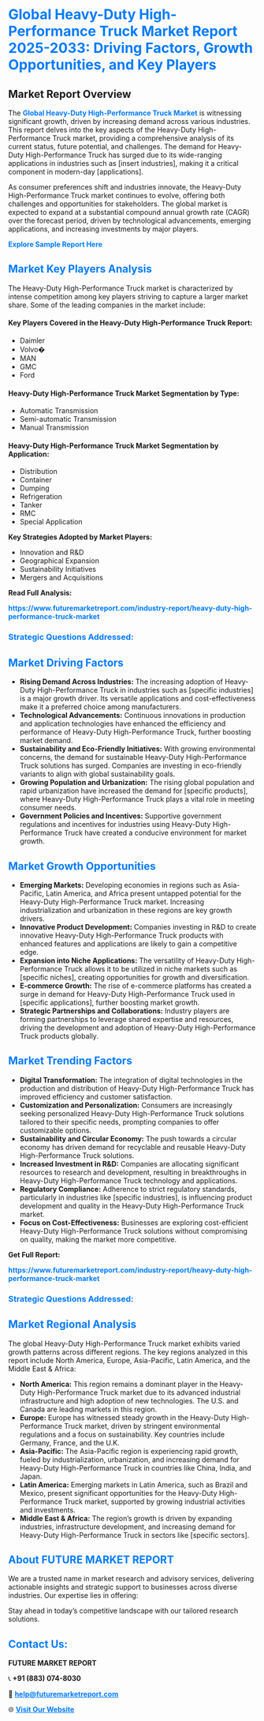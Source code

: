 <h1 style="color: #007BFF;">Global Heavy-Duty High-Performance Truck Market Report 2025-2033: Driving Factors, Growth Opportunities, and Key Players</h1>

<section id="overview">
<h2>Market Report Overview</h2>
<p>The <a href="https://www.futuremarketreport.com/industry-report/heavy-duty-high-performance-truck-market" style="color: #007BFF; text-decoration: none;"><strong>Global Heavy-Duty High-Performance Truck Market</strong></a> is witnessing significant growth, driven by increasing demand across various industries. This report delves into the key aspects of the Heavy-Duty High-Performance Truck market, providing a comprehensive analysis of its current status, future potential, and challenges. The demand for Heavy-Duty High-Performance Truck has surged due to its wide-ranging applications in industries such as [insert industries], making it a critical component in modern-day [applications].</p>
<p>As consumer preferences shift and industries innovate, the Heavy-Duty High-Performance Truck market continues to evolve, offering both challenges and opportunities for stakeholders. The global market is expected to expand at a substantial compound annual growth rate (CAGR) over the forecast period, driven by technological advancements, emerging applications, and increasing investments by major players.</p>
</section>

<section id="overview">
<p><a href="https://www.futuremarketreport.com/request-sample/reportId=89993" style="color: #007BFF; text-decoration: none;"><strong>Explore Sample Report Here</strong></a></p>
</section>

<section id="key-players">
<h2 style="color: #007BFF;">Market Key Players Analysis</h2>
<p>The Heavy-Duty High-Performance Truck market is characterized by intense competition among key players striving to capture a larger market share. Some of the leading companies in the market include:</p>
<h4>Key Players Covered in the Heavy-Duty High-Performance Truck Report:</h4>
<ul><li>Daimler</li><li>Volvo�</li><li>MAN</li><li>GMC</li><li>Ford</li></ul>
<h4>Heavy-Duty High-Performance Truck Market Segmentation by Type:</h4>
<ul><li>Automatic Transmission</li><li>Semi-automatic Transmission</li><li>Manual Transmission</li></ul>

<h4>Heavy-Duty High-Performance Truck Market Segmentation by Application:</h4>
<ul><li>Distribution</li><li>Container</li><li>Dumping</li><li>Refrigeration</li><li>Tanker</li><li>RMC</li><li>Special Application</li></ul>
<p><strong>Key Strategies Adopted by Market Players:</strong></p>
<ul>
<li>Innovation and R&D</li>
<li>Geographical Expansion</li>
<li>Sustainability Initiatives</li>
<li>Mergers and Acquisitions</li>
</ul>
</section>

<section>
<p><strong>Read Full Analysis: </strong></p><a href="https://www.futuremarketreport.com/industry-report/heavy-duty-high-performance-truck-market" style="color: #007BFF; text-decoration: none;"><strong>https://www.futuremarketreport.com/industry-report/heavy-duty-high-performance-truck-market</strong></a>
<h3 style="color: #007BFF;">Strategic Questions Addressed:</h3>
</section>

<section id="driving-factors">
<h2 style="color: #007BFF;">Market Driving Factors</h2>
<ul>
<li><strong>Rising Demand Across Industries:</strong> The increasing adoption of Heavy-Duty High-Performance Truck in industries such as [specific industries] is a major growth driver. Its versatile applications and cost-effectiveness make it a preferred choice among manufacturers.</li>
<li><strong>Technological Advancements:</strong> Continuous innovations in production and application technologies have enhanced the efficiency and performance of Heavy-Duty High-Performance Truck, further boosting market demand.</li>
<li><strong>Sustainability and Eco-Friendly Initiatives:</strong> With growing environmental concerns, the demand for sustainable Heavy-Duty High-Performance Truck solutions has surged. Companies are investing in eco-friendly variants to align with global sustainability goals.</li>
<li><strong>Growing Population and Urbanization:</strong> The rising global population and rapid urbanization have increased the demand for [specific products], where Heavy-Duty High-Performance Truck plays a vital role in meeting consumer needs.</li>
<li><strong>Government Policies and Incentives:</strong> Supportive government regulations and incentives for industries using Heavy-Duty High-Performance Truck have created a conducive environment for market growth.</li>
</ul>
</section>

<section id="growth-opportunities">
<h2 style="color: #007BFF;">Market Growth Opportunities</h2>
<ul>
<li><strong>Emerging Markets:</strong> Developing economies in regions such as Asia-Pacific, Latin America, and Africa present untapped potential for the Heavy-Duty High-Performance Truck market. Increasing industrialization and urbanization in these regions are key growth drivers.</li>
<li><strong>Innovative Product Development:</strong> Companies investing in R&D to create innovative Heavy-Duty High-Performance Truck products with enhanced features and applications are likely to gain a competitive edge.</li>
<li><strong>Expansion into Niche Applications:</strong> The versatility of Heavy-Duty High-Performance Truck allows it to be utilized in niche markets such as [specific niches], creating opportunities for growth and diversification.</li>
<li><strong>E-commerce Growth:</strong> The rise of e-commerce platforms has created a surge in demand for Heavy-Duty High-Performance Truck used in [specific applications], further boosting market growth.</li>
<li><strong>Strategic Partnerships and Collaborations:</strong> Industry players are forming partnerships to leverage shared expertise and resources, driving the development and adoption of Heavy-Duty High-Performance Truck products globally.</li>
</ul>
</section>

<section id="trending-factors">
<h2 style="color: #007BFF;">Market Trending Factors</h2>
<ul>
<li><strong>Digital Transformation:</strong> The integration of digital technologies in the production and distribution of Heavy-Duty High-Performance Truck has improved efficiency and customer satisfaction.</li>
<li><strong>Customization and Personalization:</strong> Consumers are increasingly seeking personalized Heavy-Duty High-Performance Truck solutions tailored to their specific needs, prompting companies to offer customizable options.</li>
<li><strong>Sustainability and Circular Economy:</strong> The push towards a circular economy has driven demand for recyclable and reusable Heavy-Duty High-Performance Truck solutions.</li>
<li><strong>Increased Investment in R&D:</strong> Companies are allocating significant resources to research and development, resulting in breakthroughs in Heavy-Duty High-Performance Truck technology and applications.</li>
<li><strong>Regulatory Compliance:</strong> Adherence to strict regulatory standards, particularly in industries like [specific industries], is influencing product development and quality in the Heavy-Duty High-Performance Truck market.</li>
<li><strong>Focus on Cost-Effectiveness:</strong> Businesses are exploring cost-efficient Heavy-Duty High-Performance Truck solutions without compromising on quality, making the market more competitive.</li>
</ul>
</section>

<section>
<p><strong>Get Full Report: </strong></p><a href="https://www.futuremarketreport.com/industry-report/heavy-duty-high-performance-truck-market" style="color: #007BFF; text-decoration: none;"><strong>https://www.futuremarketreport.com/industry-report/heavy-duty-high-performance-truck-market</strong></a>
<h3 style="color: #007BFF;">Strategic Questions Addressed:</h3>
</section>


<section id="regional-analysis">
<h2 style="color: #007BFF;">Market Regional Analysis</h2>
<p>The global Heavy-Duty High-Performance Truck market exhibits varied growth patterns across different regions. The key regions analyzed in this report include North America, Europe, Asia-Pacific, Latin America, and the Middle East & Africa:</p>
<ul>
<li><strong>North America:</strong> This region remains a dominant player in the Heavy-Duty High-Performance Truck market due to its advanced industrial infrastructure and high adoption of new technologies. The U.S. and Canada are leading markets in this region.</li>
<li><strong>Europe:</strong> Europe has witnessed steady growth in the Heavy-Duty High-Performance Truck market, driven by stringent environmental regulations and a focus on sustainability. Key countries include Germany, France, and the U.K.</li>
<li><strong>Asia-Pacific:</strong> The Asia-Pacific region is experiencing rapid growth, fueled by industrialization, urbanization, and increasing demand for Heavy-Duty High-Performance Truck in countries like China, India, and Japan.</li>
<li><strong>Latin America:</strong> Emerging markets in Latin America, such as Brazil and Mexico, present significant opportunities for the Heavy-Duty High-Performance Truck market, supported by growing industrial activities and investments.</li>
<li><strong>Middle East & Africa:</strong> The region’s growth is driven by expanding industries, infrastructure development, and increasing demand for Heavy-Duty High-Performance Truck in sectors like [specific sectors].</li>
</ul>
</section>

<footer>
<h2 style="color: #007BFF;">About FUTURE MARKET REPORT</h2>
<p>We are a trusted name in market research and advisory services, delivering actionable insights and strategic support to businesses across diverse industries. Our expertise lies in offering:</p>

<p>Stay ahead in today’s competitive landscape with our tailored research solutions.</p>

<h2 style="color: #007BFF;">Contact Us:</h2>
<p><strong>FUTURE MARKET REPORT</strong></p>
<p>📞 <strong>+91 (883) 074-8030</strong></p>
<p>📧 <strong><a href="mailto:help@futuremarketreport.com" style="color: #007BFF;">help@futuremarketreport.com</a></strong></p>
<p>🌐 <strong><a href="https://www.futuremarketreport.com/" style="color: #007BFF;">Visit Our Website</a></strong></p>
</footer>
